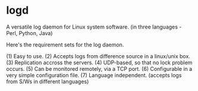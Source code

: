 logd
====

A versatile log daemon for Linux system software. (in three languages - Perl, Python, Java)

Here's the requirement sets for the log daemon.

(1) Easy to use.
(2) Accepts logs from difference source in a linux/unix box.
(3) Replication accross the servers.
(4) UDP-based, so that no lock problem occurs.
(5) Can be monitored remotely, via a TCP port.
(6) Configurable in a very simple configuration file.
(7) Language independent. (accepts logs from S/Ws in different languages)

